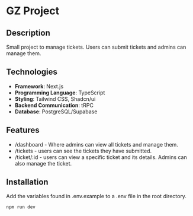 
# GZ Project

## Description

Small project to manage tickets. Users can submit tickets and admins can manage them.

## Technologies

- **Framework**: Next.js
- **Programming Language**: TypeScript
- **Styling**: Tailwind CSS, Shadcn/ui
- **Backend Communication**: tRPC
- **Database**: PostgreSQL/Supabase

## Features

- /dashboard - Where admins can view all tickets and manage them.
- /tickets - users can see the tickets they have submitted.
- /ticket/:id - users can view a specific ticket and its details. Admins can also manage the ticket.

## Installation

Add the variables found in .env.example to a .env file in the root directory.

```bash
npm run dev
```
